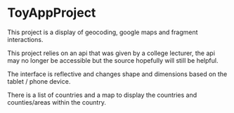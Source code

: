 ToyAppProject
=============

This project is a display of geocoding, google maps and fragment interactions.

This project relies on an api that was given by a college lecturer, the api may no longer be accessible but the source hopefully will still be helpful.

The interface is reflective and changes shape and dimensions based on the tablet / phone device.

There is a list of countries and a map to display the countries and counties/areas within the country.
